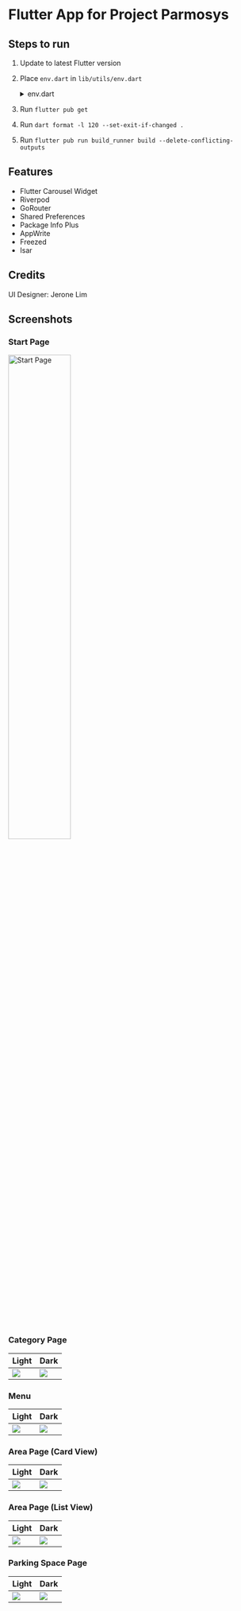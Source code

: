 # Flutter App for Project Parmosys

## Steps to run
1. Update to latest Flutter version
2. Place `env.dart` in `lib/utils/env.dart`
   <details>
   <summary>env.dart</summary>

   ```
   class Env {
      static const endpoint = '{your appwrite endpoint}';
      static const projectId = '{your appwrite project id}';
      static const databaseId = '{database id where collection is found}';
    }
   ```

   </details>
3. Run `flutter pub get`
4. Run `dart format -l 120 --set-exit-if-changed .`
5. Run `flutter pub run build_runner build --delete-conflicting-outputs`

## Features
- Flutter Carousel Widget
- Riverpod
- GoRouter
- Shared Preferences
- Package Info Plus
- AppWrite
- Freezed
- Isar

## Credits
UI Designer: Jerone Lim

## Screenshots

### Start Page
<img src="/reference/screenshot/start_page.png" style="width:50%; height:auto" alt="Start Page">

### Category Page
| Light                                              | Dark                                              |
|----------------------------------------------------|---------------------------------------------------|
| ![](/reference/screenshot/category_page_light.png) | ![](/reference/screenshot/category_page_dark.png) |

### Menu
| Light                                     | Dark                                     |
|-------------------------------------------|------------------------------------------|
| ![](/reference/screenshot/menu_light.png) | ![](/reference/screenshot/menu_dark.png) |

### Area Page (Card View)
| Light                                                    | Dark                                                    |
|----------------------------------------------------------|---------------------------------------------------------|
| ![](/reference/screenshot/area_page_card_view_light.png) | ![](/reference/screenshot/area_page_card_view_dark.png) |

### Area Page (List View)
| Light                                                    | Dark                                                    |
|----------------------------------------------------------|---------------------------------------------------------|
| ![](/reference/screenshot/area_page_list_view_light.png) | ![](/reference/screenshot/area_page_list_view_dark.png) |

### Parking Space Page
| Light                                                   | Dark                                                   |
|---------------------------------------------------------|--------------------------------------------------------|
| ![](/reference/screenshot/parking_space_page_light.png) | ![](/reference/screenshot/parking_space_page_dark.png) |
